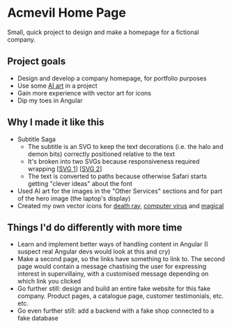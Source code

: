 # Acmevil Home Page
Small, quick project to design and make a homepage for a fictional company.

## Project goals
- Design and develop a company homepage, for portfolio purposes
- Use some [AI art](https://creator.nightcafe.studio/) in a project
- Gain more experience with vector art for icons
- Dip my toes in Angular

## Why I made it like this
- Subtitle Saga
  - The subtitle is an SVG to keep the text decorations (i.e. the halo and demon bits) correctly positioned relative to the text
  - It's broken into two SVGs because responsiveness required wrapping [[SVG 1](https://github.com/Alex-Symonds/acmevil/blob/main/src/assets/images/subtitle-with-decorations-white-pt1.svg)] [[SVG 2](https://github.com/Alex-Symonds/acmevil/blob/main/src/assets/images/subtitle-with-decorations-white-pt2.svg)]
  - The text is converted to paths because otherwise Safari starts getting "clever ideas" about the font
- Used AI art for the images in the "Other Services" sections and for part of the hero image (the laptop's display)
- Created my own vector icons for [death ray](https://github.com/Alex-Symonds/acmevil/blob/main/src/assets/images/deathray.svg), [computer virus](https://github.com/Alex-Symonds/acmevil/blob/main/src/assets/images/virus.svg) and [magical](https://github.com/Alex-Symonds/acmevil/blob/main/src/assets/images/magic.svg)


## Things I'd do differently with more time
- Learn and implement better ways of handling content in Angular (I suspect real Angular devs would look at this and cry)
- Make a second page, so the links have something to link to. The second page would contain a message chastising the user for expressing interest in supervillainy, with a customised message depending on which link you clicked
- Go further still: design and build an entire fake website for this fake company. Product pages, a catalogue page, customer testimonials, etc. etc.
- Go even further still: add a backend with a fake shop connected to a fake database



